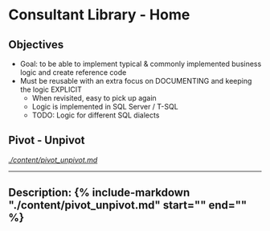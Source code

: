 # Consultant Library - Home

## Objectives
- Goal: to be able to implement typical & commonly implemented business logic and create reference code
- Must be reusable with an extra focus on DOCUMENTING and keeping the logic EXPLICIT
    - When revisited, easy to pick up again
    - Logic is implemented in SQL Server / T-SQL
    - TODO: Logic for different SQL dialects

## Pivot - Unpivot
[*./content/pivot_unpivot.md*](./content/pivot_unpivot.md)

---
**Description:**
{%
    include-markdown "./content/pivot_unpivot.md"
    start="<!--intro-start-->"
    end="<!--intro-end-->"
%}
---
